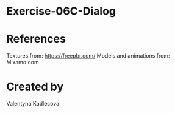 # Exercise-06C-Dialog

# References

Textures from: https://freepbr.com/
Models and animations from: Mixamo.com

# Created by 
Valentyna Kadlecova
